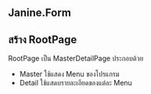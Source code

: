 ## Janine.Form

## สร้าง RootPage

RootPage เป็น MasterDetailPage ประกอบด้วย

- Master ใช้แสดง Menu ของโปรแกรม
- Detail ใช้แสดบรายละเอียดของแต่ละ Menu